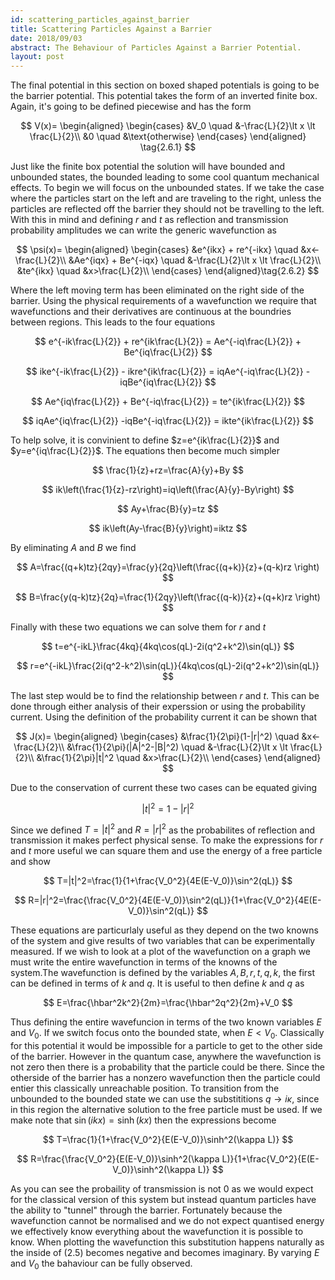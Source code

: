 ```yaml
---
id: scattering_particles_against_barrier
title: Scattering Particles Against a Barrier
date: 2018/09/03
abstract: The Behaviour of Particles Against a Barrier Potential.
layout: post
---
```


The final potential in this section on boxed shaped potentials is going to be the barrier potential. This potential takes the form of an inverted finite box. Again, it's going to be defined piecewise and has the form

$$
 V(x)=
 \begin{aligned}
	\begin{cases}
		&V_0 		\quad 	&-\frac{L}{2}\lt x \lt \frac{L}{2}\\
		&0 	\quad	&\text{otherwise}
	\end{cases}
	 \end{aligned} \tag{2.6.1}
$$

Just like the finite box potential the solution will have bounded and unbounded states, the bounded leading to some cool quantum mechanical effects. To begin we will focus on the unbounded states. If we take the case where the particles start on the left and are traveling to the right, unless the particles are reflected off the barrier they should not be travelling to the left. With this in mind and defining $r$ and $t$ as reflection and transmission probability amplitudes we can write the generic wavefunction as

$$
 \psi(x)=
 \begin{aligned}
	\begin{cases}
		&e^{ikx} + re^{-ikx}		 \quad	&x<-\frac{L}{2}\\
		&Ae^{iqx} + Be^{-iqx} 		 \quad 	&-\frac{L}{2}\lt x \lt \frac{L}{2}\\
		&te^{ikx}  		 \quad	&x>\frac{L}{2}\\
	\end{cases}
	\end{aligned}\tag{2.6.2}
$$

Where the left moving term has been eliminated on the right side of the barrier. Using the physical requirements of a wavefunction we require that wavefunctions and their derivatives are continuous at the boundries between regions. This leads to the four equations

$$
e^{-ik\frac{L}{2}} + re^{ik\frac{L}{2}}	= Ae^{-iq\frac{L}{2}} + Be^{iq\frac{L}{2}}
$$

$$
ike^{-ik\frac{L}{2}} - ikre^{ik\frac{L}{2}}	= iqAe^{-iq\frac{L}{2}} - iqBe^{iq\frac{L}{2}}
$$

$$
Ae^{iq\frac{L}{2}} + Be^{-iq\frac{L}{2}} = te^{ik\frac{L}{2}}
$$

$$
iqAe^{iq\frac{L}{2}} -iqBe^{-iq\frac{L}{2}} = ikte^{ik\frac{L}{2}}
$$

To help solve, it is convinient to define $z=e^{ik\frac{L}{2}}$ and $y=e^{iq\frac{L}{2}}$. The equations then become much simpler

$$
\frac{1}{z}+rz=\frac{A}{y}+By
$$

$$
ik\left(\frac{1}{z}-rz\right)=iq\left(\frac{A}{y}-By\right)
$$

$$
Ay+\frac{B}{y}=tz
$$

$$
ik\left(Ay-\frac{B}{y}\right)=iktz
$$

By eliminating $A$ and $B$ we find

$$
A=\frac{(q+k)tz}{2qy}=\frac{y}{2q}\left(\frac{(q+k)}{z}+(q-k)rz \right)
$$

$$
B=\frac{y(q-k)tz}{2q}=\frac{1}{2qy}\left(\frac{(q-k)}{z}+(q+k)rz \right)
$$

Finally with these two equations we can solve them for $r$ and $t$

$$
t=e^{-ikL}\frac{4kq}{4kq\cos(qL)-2i(q^2+k^2)\sin(qL)}
$$

$$
r=e^{-ikL}\frac{2i(q^2-k^2)\sin(qL)}{4kq\cos(qL)-2i(q^2+k^2)\sin(qL)}
$$

The last step would be to find the relationship between $r$ and $t$. This can be done through either analysis of their experssion or using the probability current. Using the definition of the probability current it can be shown that

$$
 J(x)=
 \begin{aligned}
	\begin{cases}
		&\frac{1}{2\pi}(1-|r|^2)		 \quad	&x<-\frac{L}{2}\\
		&\frac{1}{2\pi}(|A|^2-|B|^2)  \quad &-\frac{L}{2}\lt x \lt \frac{L}{2}\\
		&\frac{1}{2\pi}|t|^2  		 \quad	&x>\frac{L}{2}\\
	\end{cases}
	\end{aligned}
$$

Due to the conservation of current these two cases can be equated giving

$$
|t|^2=1-|r|^2
$$

Since we defined $T=|t|^2$ and $R=|r|^2$ as the probabilites of reflection and transmission it makes perfect physical sense. To make the expressions for $r$ and $t$ more useful we can square them and use the energy of a free particle and show

$$
T=|t|^2=\frac{1}{1+\frac{V_0^2}{4E(E-V_0)}\sin^2(qL)}
$$

$$
R=|r|^2=\frac{\frac{V_0^2}{4E(E-V_0)}\sin^2(qL)}{1+\frac{V_0^2}{4E(E-V_0)}\sin^2(qL)}
$$

These equations are particurlaly useful as they depend on the two knowns of the system and give results of two variables that can be experimentally measured. If we wish to look at a plot of the wavefunction on a graph we must write the entire wavefunction in terms of the knowns of the system.The wavefunction is defined by the variables $A,B,r,t,q,k$, the first can be defined in terms of $k$ and $q$. It is useful to then define $k$ and $q$ as

$$
E=\frac{\hbar^2k^2}{2m}=\frac{\hbar^2q^2}{2m}+V_0
$$

Thus defining the entire wavefuncion in terms of the two known variables $E$ and $V_0$.
If we switch focus onto the bounded state, when $E < V_0$. Classically for this potential it would be impossible for a particle to get to the other side of the barrier. However in the quantum case, anywhere the wavefunction is not zero then there is a probability that the particle could be there. Since the otherside of the barrier has a nonzero wavefunction then the particle could entier this classically unreachable position. To transition from the unbounded to the bounded state we can use the substititions $q \to i\kappa$, since in this region the alternative solution to the free particle must be used. If we make note that $\sin(ikx)=\sinh(kx)$ then the expressions become

$$
T=\frac{1}{1+\frac{V_0^2}{E(E-V_0)}\sinh^2(\kappa L)}
$$

$$
R=\frac{\frac{V_0^2}{E(E-V_0)}\sinh^2(\kappa L)}{1+\frac{V_0^2}{E(E-V_0)}\sinh^2(\kappa L)}
$$

As you can see the probaility of transmission is not $0$ as we would expect for the classical version of this system but instead quantum particles have the ability to "tunnel" through the barrier. Fortunately because the wavefunction cannot be normalised and we do not expect quantised energy we effectively know everything about the wavefunction it is possible to know. When plotting the wavefunction this substitution happens naturally as the inside of $(2.5)$ becomes negative and becomes imaginary. By varying $E$ and $V_0$ the bahaviour can be fully observed.
